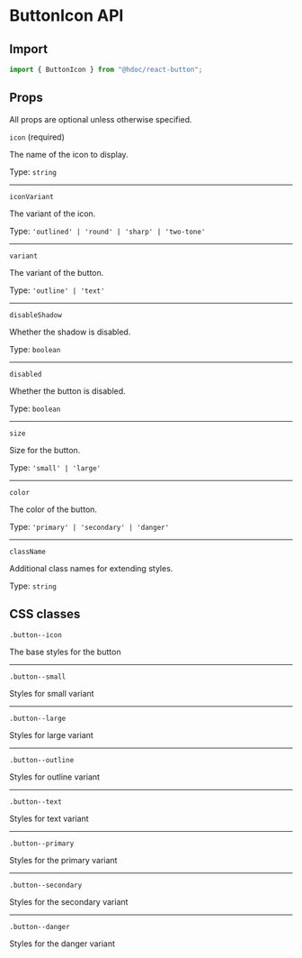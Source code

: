 # ButtonIcon API

## Import

```jsx
import { ButtonIcon } from "@hdoc/react-button";
```

## Props

All props are optional unless otherwise specified.

`icon` (required)

The name of the icon to display.

Type: `string`

---

`iconVariant`

The variant of the icon.

Type: `'outlined' | 'round' | 'sharp' | 'two-tone'`

---

`variant`

The variant of the button.

Type: `'outline' | 'text'`

---

`disableShadow`

Whether the shadow is disabled.

Type: `boolean`

---

`disabled`

Whether the button is disabled.

Type: `boolean`

---

`size`

Size for the button.

Type: `'small' | 'large'`

---

`color`

The color of the button.

Type: `'primary' | 'secondary' | 'danger'`

---

`className`

Additional class names for extending styles.

Type: `string`

## CSS classes

`.button--icon`

The base styles for the button

---

`.button--small`

Styles for small variant

---

`.button--large`

Styles for large variant

---

`.button--outline`

Styles for outline variant

---

`.button--text`

Styles for text variant

---

`.button--primary`

Styles for the primary variant

---

`.button--secondary`

Styles for the secondary variant

---

`.button--danger`

Styles for the danger variant
